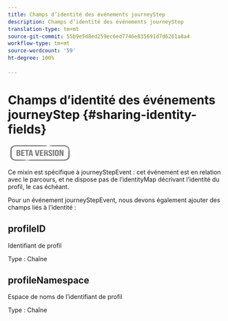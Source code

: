 ```yaml
---
title: Champs d’identité des événements journeyStep
description: Champs d’identité des événements journeyStep
translation-type: tm+mt
source-git-commit: 55b9e5d8ed259ec6ed7746e835691d7d6261a8a4
workflow-type: tm+mt
source-wordcount: '59'
ht-degree: 100%

---
```


# Champs d’identité des événements journeyStep {#sharing-identity-fields}

![](../assets/do-not-localize/badge.png)

Ce mixin est spécifique à journeyStepEvent : cet événement est en relation avec le parcours, et ne dispose pas de l’identityMap décrivant l’identité du profil, le cas échéant.

Pour un événement journeyStepEvent, nous devons également ajouter des champs liés à l’identité :

## profileID

Identifiant de profil

Type : Chaîne

## profileNamespace

Espace de noms de l’identifiant de profil

Type : Chaîne
